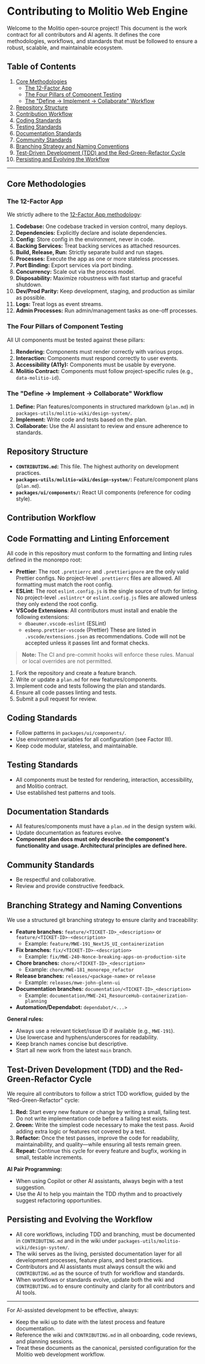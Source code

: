 # Contributing to Molitio Web Engine

Welcome to the Molitio open-source project! This document is the work contract for all contributors and AI agents. It defines the core methodologies, workflows, and standards that must be followed to ensure a robust, scalable, and maintainable ecosystem.

## Table of Contents
1. [Core Methodologies](#core-methodologies)
    - [The 12-Factor App](#the-12-factor-app)
    - [The Four Pillars of Component Testing](#the-four-pillars-of-component-testing)
    - [The "Define -> Implement -> Collaborate" Workflow](#the-define-implement-collaborate-workflow)
2. [Repository Structure](#repository-structure)
3. [Contribution Workflow](#contribution-workflow)
4. [Coding Standards](#coding-standards)
5. [Testing Standards](#testing-standards)
6. [Documentation Standards](#documentation-standards)
7. [Community Standards](#community-standards)
8. [Branching Strategy and Naming Conventions](#branching-strategy-and-naming-conventions)
9. [Test-Driven Development (TDD) and the Red-Green-Refactor Cycle](#test-driven-development-tdd-and-the-red-green-refactor-cycle)
10. [Persisting and Evolving the Workflow](#persisting-and-evolving-the-workflow)

---

## Core Methodologies

### The 12-Factor App
We strictly adhere to the [12-Factor App methodology](https://12factor.net/):
1. **Codebase:** One codebase tracked in version control, many deploys.
2. **Dependencies:** Explicitly declare and isolate dependencies.
3. **Config:** Store config in the environment, never in code.
4. **Backing Services:** Treat backing services as attached resources.
5. **Build, Release, Run:** Strictly separate build and run stages.
6. **Processes:** Execute the app as one or more stateless processes.
7. **Port Binding:** Export services via port binding.
8. **Concurrency:** Scale out via the process model.
9. **Disposability:** Maximize robustness with fast startup and graceful shutdown.
10. **Dev/Prod Parity:** Keep development, staging, and production as similar as possible.
11. **Logs:** Treat logs as event streams.
12. **Admin Processes:** Run admin/management tasks as one-off processes.

### The Four Pillars of Component Testing
All UI components must be tested against these pillars:
1. **Rendering:** Components must render correctly with various props.
2. **Interaction:** Components must respond correctly to user events.
3. **Accessibility (A11y):** Components must be usable by everyone.
4. **Molitio Contract:** Components must follow project-specific rules (e.g., `data-molitio-id`).

### The "Define -> Implement -> Collaborate" Workflow
1. **Define:** Plan features/components in structured markdown (`plan.md`) in `packages-utils/molitio-wiki/design-system/`.
2. **Implement:** Write code and tests based on the plan.
3. **Collaborate:** Use the AI assistant to review and ensure adherence to standards.

## Repository Structure
- **`CONTRIBUTING.md`:** This file. The highest authority on development practices.
- **`packages-utils/molitio-wiki/design-system/`:** Feature/component plans (`plan.md`).
- **`packages/ui/components/`:** React UI components (reference for coding style).

## Contribution Workflow

## Code Formatting and Linting Enforcement

All code in this repository must conform to the formatting and linting rules defined in the monorepo root:

- **Prettier**: The root `.prettierrc` and `.prettierignore` are the only valid Prettier configs. No project-level `.prettierrc` files are allowed. All formatting must match the root config.
- **ESLint**: The root `eslint.config.js` is the single source of truth for linting. No project-level `.eslintrc*` or `eslint.config.js` files are allowed unless they only extend the root config.
- **VSCode Extensions**: All contributors must install and enable the following extensions:
  - `dbaeumer.vscode-eslint` (ESLint)
  - `esbenp.prettier-vscode` (Prettier)
These are listed in `.vscode/extensions.json` as recommendations. Code will not be accepted unless it passes lint and format checks.

> **Note:** The CI and pre-commit hooks will enforce these rules. Manual or local overrides are not permitted.
1. Fork the repository and create a feature branch.
2. Write or update a `plan.md` for new features/components.
3. Implement code and tests following the plan and standards.
4. Ensure all code passes linting and tests.
5. Submit a pull request for review.

## Coding Standards
- Follow patterns in `packages/ui/components/`.
- Use environment variables for all configuration (see Factor III).
- Keep code modular, stateless, and maintainable.

## Testing Standards
- All components must be tested for rendering, interaction, accessibility, and Molitio contract.
- Use established test patterns and tools.

## Documentation Standards
- All features/components must have a `plan.md` in the design system wiki.
- Update documentation as features evolve.
- **Component plan docs must only describe the component's functionality and usage. Architectural principles are defined here.**

## Community Standards
- Be respectful and collaborative.
- Review and provide constructive feedback.

## Branching Strategy and Naming Conventions

We use a structured git branching strategy to ensure clarity and traceability:

- **Feature branches:** `feature/<TICKET-ID>_<description>` or `feature/<TICKET-ID>-<description>`
  - Example: `feature/MWE-191_NextJS_UI_containerization`
- **Fix branches:** `fix/<TICKET-ID>-<description>`
  - Example: `fix/MWE-240-Nonce-breaking-apps-on-production-site`
- **Chore branches:** `chore/<TICKET-ID>_<description>`
  - Example: `chore/MWE-181_monorepo_refactor`
- **Release branches:** `releases/<package-name>` or `release`
  - Example: `releases/mwe-john-glenn-ui`
- **Documentation branches:** `documentation/<TICKET-ID>_<description>`
  - Example: `documentation/MWE-241_ResourceHub-containerization-planning`
- **Automation/Dependabot:** `dependabot/<...>`

**General rules:**
- Always use a relevant ticket/issue ID if available (e.g., `MWE-191`).
- Use lowercase and hyphens/underscores for readability.
- Keep branch names concise but descriptive.
- Start all new work from the latest `main` branch.

## Test-Driven Development (TDD) and the Red-Green-Refactor Cycle

We require all contributors to follow a strict TDD workflow, guided by the "Red-Green-Refactor" cycle:

1. **Red:** Start every new feature or change by writing a small, failing test. Do not write implementation code before a failing test exists.
2. **Green:** Write the simplest code necessary to make the test pass. Avoid adding extra logic or features not covered by a test.
3. **Refactor:** Once the test passes, improve the code for readability, maintainability, and quality—while ensuring all tests remain green.
4. **Repeat:** Continue this cycle for every feature and bugfix, working in small, testable increments.

**AI Pair Programming:**
- When using Copilot or other AI assistants, always begin with a test suggestion.
- Use the AI to help you maintain the TDD rhythm and to proactively suggest refactoring opportunities.

## Persisting and Evolving the Workflow

- All core workflows, including TDD and branching, must be documented in `CONTRIBUTING.md` and in the wiki under `packages-utils/molitio-wiki/design-system/`.
- The wiki serves as the living, persisted documentation layer for all development processes, feature plans, and best practices.
- Contributors and AI assistants must always consult the wiki and `CONTRIBUTING.md` as the source of truth for workflow and standards.
- When workflows or standards evolve, update both the wiki and `CONTRIBUTING.md` to ensure continuity and clarity for all contributors and AI tools.

---

For AI-assisted development to be effective, always:
- Keep the wiki up to date with the latest process and feature documentation.
- Reference the wiki and `CONTRIBUTING.md` in all onboarding, code reviews, and planning sessions.
- Treat these documents as the canonical, persisted configuration for the Molitio web development workflow.
